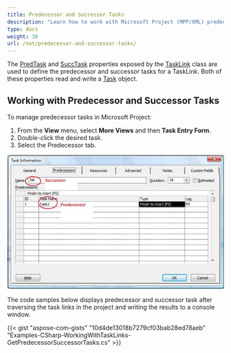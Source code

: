 ```yaml
---
title: Predecessor and Successor Tasks
description: "Learn how to work with Microsoft Project (MPP/XML) predecessor and successor tasks using Aspose.Tasks for .NET."
type: docs
weight: 30
url: /net/predecessor-and-successor-tasks/
---
```


The [PredTask](https://reference.aspose.com/tasks/net/aspose.tasks/tasklink/properties/predtask) and [SuccTask](https://reference.aspose.com/tasks/net/aspose.tasks/tasklink/properties/succtask) properties exposed by the [TaskLink](https://reference.aspose.com/tasks/net/aspose.tasks/tasklink) class are used to define the predecessor and successor tasks for a TaskLink. Both of these properties read and write a [Task](https://reference.aspose.com/tasks/net/aspose.tasks/task) object.

## **Working with Predecessor and Successor Tasks**
To manage predecessor tasks in Microsoft Project:

1. From the **View** menu, select **More Views** and then **Task Entry Form**.
2. Double-click the desired task.
3. Select the Predecessor tab.

![managing predecessor and successor of the task](predecessor-and-successor-tasks_1.png)

The code samples below displays predecessor and successor task after traversing the task links in the project and writing the results to a console window.

{{< gist "aspose-com-gists" "10d4de13018b7279cf03bab28ed78aeb" "Examples-CSharp-WorkingWithTaskLinks-GetPredecessorSuccessorTasks.cs" >}}

